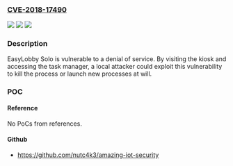### [CVE-2018-17490](https://cve.mitre.org/cgi-bin/cvename.cgi?name=CVE-2018-17490)
![](https://img.shields.io/static/v1?label=Product&message=EasyLobby%20Solo&color=blue)
![](https://img.shields.io/static/v1?label=Version&message=11.0.4563%20&color=brightgreen)
![](https://img.shields.io/static/v1?label=Vulnerability&message=Denial%20of%20Service&color=brightgreen)

### Description

EasyLobby Solo is vulnerable to a denial of service. By visiting the kiosk and accessing the task manager, a local attacker could exploit this vulnerability to kill the process or launch new processes at will.

### POC

#### Reference
No PoCs from references.

#### Github
- https://github.com/nutc4k3/amazing-iot-security


